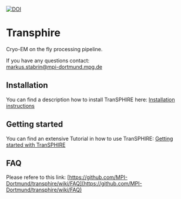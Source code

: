 [![DOI](https://zenodo.org/badge/DOI/10.5281/zenodo.2553388.svg)](https://doi.org/10.5281/zenodo.2553388)

# Transphire

Cryo-EM on the fly processing pipeline.

If you have any questions contact:  
markus.stabrin@mpi-dortmund.mpg.de

## Installation

You can find a description how to install TranSPHIRE here: [Installation instructions](https://github.com/MPI-Dortmund/transphire/wiki/Installation)

## Getting started

You can find an extensive Tutorial in how to use TranSPHIRE:
[Getting started with TranSPHIRE](https://github.com/MPI-Dortmund/transphire/wiki/getting-started)

## FAQ

Please refere to this link: [https://github.com/MPI-Dortmund/transphire/wiki/FAQ](https://github.com/MPI-Dortmund/transphire/wiki/FAQ)
